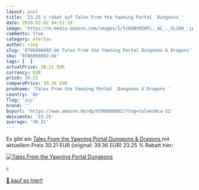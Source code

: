 ```yaml
---
layout: post
title: '23.25 % rabat auf Tales From the Yawning Portal  Dungeons '
date: 2020-02-02 04:51:18
image: 'https://m.media-amazon.com/images/I/51O3NtM2NFL._AC_._SL200_.jpg'
comments: true
category: ofertas
author: ring
slug: '0786966092-de Tales From the Yawning Portal Dungeons & Dragons'
sku: '0786966092-de'
tags: [  ]
actualPrice: 30.21 EUR
currency: EUR
price: 30.21
comparePrice: 39.36 EUR
prodname: 'Tales From the Yawning Portal  Dungeons & Dragons '
country: 'de'
flag: '🇩🇪'
brand: ''
buyurl: 'https://www.amazon.de/dp/0786966092/?tag=tolees0ca-21'
descuento: '23.25'
average: '30.21'
---
```


Es gibt ein [Tales From the Yawning Portal  Dungeons & Dragons ](https://www.amazon.de/dp/0786966092/?tag=tolees0ca-21) mit aktuellem Preis 30.21 EUR (original: 39.36 EUR) 23.25 % Rabatt hier:

[![Tales From the Yawning Portal  Dungeons ](https://m.media-amazon.com/images/I/51O3NtM2NFL._AC_._SL200_.jpg)](https://www.amazon.de/dp/0786966092/?tag=tolees0ca-21)

ℹ️:


[🛒 kauf es hier!!](https://www.amazon.de/dp/0786966092/?tag=tolees0ca-21)
